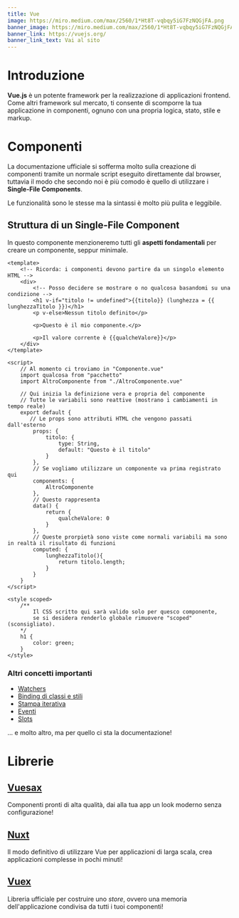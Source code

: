 ```yaml
---
title: Vue
image: https://miro.medium.com/max/2560/1*Ht8T-vqbqy5iG7FzNQGjFA.png
banner_image: https://miro.medium.com/max/2560/1*Ht8T-vqbqy5iG7FzNQGjFA.png
banner_link: https://vuejs.org/
banner_link_text: Vai al sito
---
```


# Introduzione

**Vue.js** è un potente framework per la realizzazione di applicazioni frontend. Come altri framework sul mercato, ti consente di scomporre la tua applicazione in componenti, ognuno con una propria logica, stato, stile e markup.

# Componenti

La documentazione ufficiale si sofferma molto sulla creazione di componenti tramite un normale script eseguito direttamente dal browser, tuttavia il modo che secondo noi è più comodo è quello di utilizzare i **Single-File Components**.

Le funzionalità sono le stesse ma la sintassi è molto più pulita e leggibile.

## Struttura di un Single-File Component

In questo componente menzioneremo tutti gli **aspetti fondamentali** per creare un componente, seppur minimale.

```vue
<template>
	<!-- Ricorda: i componenti devono partire da un singolo elemento HTML -->
	<div>
        <!-- Posso decidere se mostrare o no qualcosa basandomi su una condizione -->
        <h1 v-if="titolo != undefined">{{titolo}} (lunghezza = {{ lunghezzaTitolo }})</h1>
        <p v-else>Nessun titolo definito</p>
        
        <p>Questo è il mio componente.</p>
        
        <p>Il valore corrente è {{qualcheValore}}</p>
    </div>
</template>

<script>
    // Al momento ci troviamo in "Componente.vue"
    import qualcosa from "pacchetto"
    import AltroComponente from "./AltroComponente.vue"
    
    // Qui inizia la definizione vera e propria del componente
    // Tutte le variabili sono reattive (mostrano i cambiamenti in tempo reale)
    export default {
       // Le props sono attributi HTML che vengono passati dall'esterno
        props: {
            titolo: {
                type: String,
                default: "Questo è il titolo"
            }
        },
        // Se vogliamo utilizzare un componente va prima registrato qui
        components: {
            AltroComponente
        },
        // Questo rappresenta
        data() {
            return {
                qualcheValore: 0
            }
        },
        // Queste prorpietà sono viste come normali variabili ma sono in realtà il risultato di funzioni
        computed: {
            lunghezzaTitolo(){
                return titolo.length;
            }
        }
    }
</script>

<style scoped>
    /**
    	Il CSS scritto qui sarà valido solo per quesco componente,
    	se si desidera renderlo globale rimuovere "scoped" (sconsigliato).
    */
    h1 {
        color: green;
    }
</style>
```

### Altri concetti importanti

- [Watchers](https://vuejs.org/v2/guide/computed.html#Watchers)
- [Binding di classi e stili](https://vuejs.org/v2/guide/class-and-style.html)
- [Stampa iterativa](https://vuejs.org/v2/guide/list.html)
- [Eventi](https://vuejs.org/v2/guide/events.html)
- [Slots](https://vuejs.org/v2/guide/components-slots.html)

... e molto altro, ma per quello ci sta la documentazione!



# Librerie

## [Vuesax](https://vuesax.com/)

Componenti pronti di alta qualità, dai alla tua app un look moderno senza configurazione!

## [Nuxt](https://nuxtjs.org/)

Il modo definitivo di utilizzare Vue per applicazioni di larga scala, crea applicazioni complesse in pochi minuti!

## [Vuex](https://vuex.vuejs.org/)

Libreria ufficiale per costruire uno *store*, ovvero una memoria dell'applicazione condivisa da tutti i tuoi componenti!